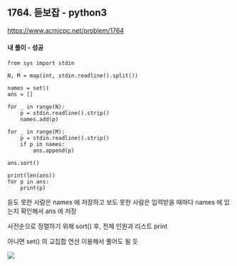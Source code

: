 ## 1764. 듣보잡 - python3
https://www.acmicpc.net/problem/1764

#### 내 풀이 - 성공
```
from sys import stdin

N, M = map(int, stdin.readline().split())

names = set()
ans = []

for _ in range(N):
    p = stdin.readline().strip()
    names.add(p)

for _ in range(M):
    p = stdin.readline().strip()
    if p in names:
        ans.append(p)

ans.sort()

print(len(ans))
for p in ans:
    print(p)
```
듣도 못한 사람은 names 에 저장하고
보도 못한 사람은 입력받을 때마다 names 에 있는지 확인해서 ans 에 저장

사전순으로 정렬하기 위해 sort() 후, 전체 인원과 리스트 print

아니면 set() 의 교집합 연산 이용해서 풀어도 될 듯

![](https://images.velog.io/images/jsh5408/post/d065df8e-11a2-4e2f-b74f-61f84b8ed121/image.png)